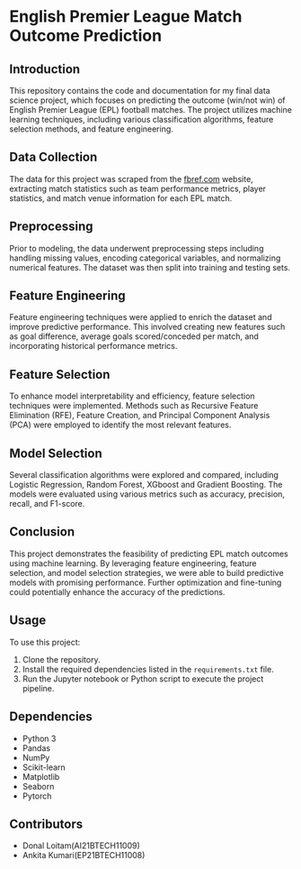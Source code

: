 # English Premier League Match Outcome Prediction

## Introduction
This repository contains the code and documentation for my final data science project, which focuses on predicting the outcome (win/not win) of English Premier League (EPL) football matches. The project utilizes machine learning techniques, including various classification algorithms, feature selection methods, and feature engineering.

## Data Collection
The data for this project was scraped from the [fbref.com](https://fbref.com/en/comps/9/Premier-League-Stats) website, extracting match statistics such as team performance metrics, player statistics, and match venue information for each EPL match.

## Preprocessing
Prior to modeling, the data underwent preprocessing steps including handling missing values, encoding categorical variables, and normalizing numerical features. The dataset was then split into training and testing sets.

## Feature Engineering
Feature engineering techniques were applied to enrich the dataset and improve predictive performance. This involved creating new features such as goal difference, average goals scored/conceded per match, and incorporating historical performance metrics.

## Feature Selection
To enhance model interpretability and efficiency, feature selection techniques were implemented. Methods such as Recursive Feature Elimination (RFE), Feature Creation, and Principal Component Analysis (PCA) were employed to identify the most relevant features.

## Model Selection
Several classification algorithms were explored and compared, including Logistic Regression, Random Forest, XGboost and Gradient Boosting. The models were evaluated using various metrics such as accuracy, precision, recall, and F1-score.

## Conclusion
This project demonstrates the feasibility of predicting EPL match outcomes using machine learning. By leveraging feature engineering, feature selection, and model selection strategies, we were able to build predictive models with promising performance. Further optimization and fine-tuning could potentially enhance the accuracy of the predictions.

## Usage
To use this project:
1. Clone the repository.
2. Install the required dependencies listed in the `requirements.txt` file.
3. Run the Jupyter notebook or Python script to execute the project pipeline.

## Dependencies
- Python 3
- Pandas
- NumPy
- Scikit-learn
- Matplotlib
- Seaborn
- Pytorch

## Contributors
- Donal Loitam(AI21BTECH11009)
- Ankita Kumari(EP21BTECH11008)

